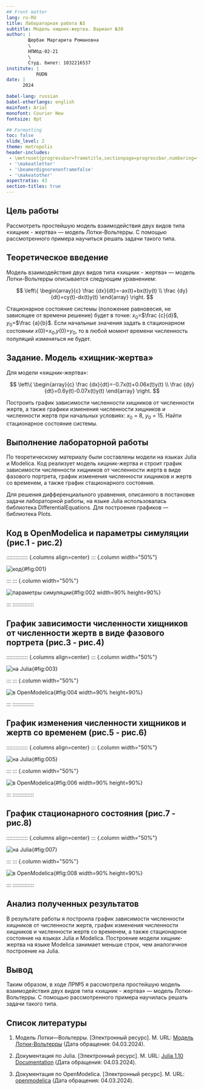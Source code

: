 ```yaml
---
## Front matter
lang: ru-RU
title: Лабораторная работа №5
subtitle: Модель хищник-жертва. Вариант №38
author: |
        Щербак Маргарита Романовна
        \        
        НПИбд-02-21
        \
        Студ. билет: 1032216537
institute: |
           RUDN
date: |
      2024

babel-lang: russian
babel-otherlangs: english
mainfont: Arial
monofont: Courier New
fontsize: 8pt

## Formatting
toc: false
slide_level: 2
theme: metropolis
header-includes: 
 - \metroset{progressbar=frametitle,sectionpage=progressbar,numbering=fraction}
 - '\makeatletter'
 - '\beamer@ignorenonframefalse'
 - '\makeatother'
aspectratio: 43
section-titles: true
---
```


## Цель работы

Рассмотреть простейшую модель взаимодействия двух видов типа «хищник - жертва» —
модель Лотки-Вольтерры. С помощью рассмотренного примера научиться решать задачи такого типа.

## Теоретическое введение 

Модель взаимодействия двух видов типа «хищник - жертва» —
модель Лотки-Вольтерры описывается следующим уравнением:

$$
\left\{ 
\begin{array}{c}
\frac {dx}{dt}=-ax(t)+bx(t)y(t) \\
\frac {dy}{dt}=cy(t)-dx(t)y(t) 
\end{array}
\right.
$$

Стационарное состояние системы (положение равновесия, не зависящее
от времени решение) будет в точке: $x_0$=$\frac {c}{d}$, $y_0$=$\frac {a}{b}$. Если начальные значения
задать в стационарном состоянии $x(0)$=$x_0$,$y(0)$=$y_0$, то в любой момент времени численность популяций изменяться не будет.

## Задание. Модель «хищник-жертва»

Для модели «хищник-жертва»:

$$
\left\{ 
\begin{array}{c}
\frac {dx}{dt}=-0.7x(t)+0.06x(t)y(t) \\
\frac {dy}{dt}=0.6y(t)-0.07x(t)y(t) 
\end{array}
\right.
$$

Построить график зависимости численности хищников от численности жертв, а также графики изменения численности хищников и численности жертв при начальных условиях: $x_0$ = 8, $y_0$ = 15. Найти стационарное состояние системы.


## Выполнение лабораторной работы

По теоретическому материалу были составлены модели на языках Julia и Modelica. Код реализует модель хищник-жертва и строит график зависимости численности хищников от численности жертв в виде фазового портрета, график изменения численности хищников и жертв со временем, а также график стационарного состояния.

Для решения дифференциального уравнения, описанного в постановке задачи лабораторной работы, на языке Julia использовалась библиотека DifferentialEquations. Для построения графиков — библиотека Plots.

## Код в OpenModelica и параметры симуляции (рис.1 - рис.2)

:::::::::::::: {.columns align=center}
::: {.column width="50%"}

![код](image/1.png){#fig:001}

::: 
::: {.column width="50%"}

![параметры симуляции](image/0.png){#fig:002 width=90% height=90%}

:::
::::::::::::::

## График зависимости численности хищников от численности жертв в виде фазового портрета (рис.3 - рис.4)

:::::::::::::: {.columns align=center}
::: {.column width="50%"}

![на Julia](image/lab05_1.png){#fig:003}

::: 
::: {.column width="50%"}

![в OpenModelica](image/2.png){#fig:004 width=90% height=90%}

:::
::::::::::::::

## График изменения численности хищников и жертв со временем (рис.5 - рис.6)

:::::::::::::: {.columns align=center}
::: {.column width="50%"}

![на Julia](image/lab05_2.png){#fig:005}

::: 
::: {.column width="50%"}

![в OpenModelica](image/3.png){#fig:006 width=90% height=90%}

:::
::::::::::::::

## График стационарного состояния (рис.7 - рис.8)

:::::::::::::: {.columns align=center}
::: {.column width="50%"}

![на Julia](image/lab05_3.png){#fig:007}

::: 
::: {.column width="50%"}

![в OpenModelica](image/4.png){#fig:008 width=90% height=90%}

:::
::::::::::::::

## Анализ полученных результатов

В результате работы я построила график зависимости численности хищников от численности жертв, график изменения численности хищников и численности жертв со временем, а также стационарное состояние на языках Julia и Modelica. Построение модели хищник-жертва на языке Modelica занимает меньше строк, чем аналогичное построение на Julia.

## Вывод

Таким образом, в ходе ЛР№5 я рассмотрела простейшую модель взаимодействия двух видов типа «хищник - жертва» — модель Лотки-Вольтерры. С помощью рассмотренного примера научилась решать задачи такого типа.

## Список литературы

1. Модель Лотки—Вольтерры. [Электронный ресурс]. М. URL: [Модель Лотки-Вольтерры](https://math-it.petrsu.ru/users/semenova/MathECO/Lections/Lotka_Volterra.pdf) (Дата обращения: 04.03.2024).
 
2. Документация по Julia. [Электронный ресурс]. М. URL: [Julia 1.10 Documentation](https://docs.julialang.org/en/v1/) (Дата обращения: 04.03.2024).

3. Документация по OpenModelica. [Электронный ресурс]. М. URL: [openmodelica](https://openmodelica.org/) (Дата обращения: 04.03.2024).

